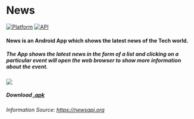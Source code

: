 # News 
[![Platform](https://img.shields.io/badge/platform-android-blue.svg)](http://developer.android.com/index.html)
[![API](https://img.shields.io/badge/API-19%2B-blue.svg?style=flat)](https://android-arsenal.com/api?level=19)
#### News is an Android App which shows the latest news of the Tech world.
##### The App shows the latest news in the form of a list and clicking on a particular event will open the web browser to show more information about the event.

![](https://raw.githubusercontent.com/rob729/images/master/news_scr.jpg?token=Ad5e5Y06OUNYn3A4QCEIV-_YRM8sdRp2ks5bguCQwA%3D%3D)
##### Download[ .apk](https://drive.google.com/open?id=11rKtPZasWRInsvwodf8euOpFMl4wcIQ7)
###### Information Source: https://newsapi.org

